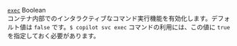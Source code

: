 <div class="separator"></div>

<a id="exec" href="#exec" class="field">`exec`</a> <span class="type">Boolean</span>  
コンテナ内部でのインタラクティブなコマンド実行機能を有効化します。デフォルト値は `false` です。`$ copilot svc exec` コマンドの利用には、この値に `true` を指定しておく必要があります。